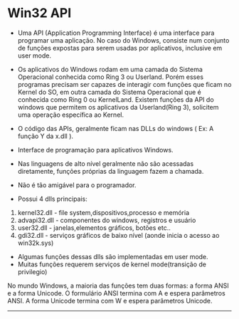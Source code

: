 Win32 API
===========


- Uma API (Application Programming Interface) é uma interface para programar uma aplicação. No caso do Windows, consiste num conjunto de funções expostas para serem usadas por aplicativos, inclusive em user mode.

- Os aplicativos do Windows rodam em uma camada do Sistema Operacional conhecida como Ring 3 ou Userland. Porém esses programas precisam ser capazes de interagir com funções que ficam no Kernel do SO, em outra camada do Sistema Operacional que é conhecida como Ring 0 ou KernelLand. Existem funções da API do windows que permitem os aplicativos da Userland(Ring 3), solicitem uma operação específica ao Kernel.

- O código das APIs, geralmente ficam nas DLLs do windows ( Ex: A função Y da x.dll ).


- Interface de programação para aplicativos Windows.
- Nas linguagens de alto nível geralmente não são acessadas diretamente, funções próprias da linguagem fazem a chamada.
- Não é tão amigável para o programador.
- Possui 4 dlls principais:

1. kernel32.dll - file system,dispositivos,processo e memória
2. advapi32.dll - componentes do windows, registros e usuário
3. user32.dll   - janelas,elementos gráficos, botões etc..
4. gdi32.dll    - serviços gráficos de baixo nível (aonde inicia o acesso ao win32k.sys)


- Algumas funções dessas dlls são implementadas em user mode.
- Muitas funções requerem serviços de kernel mode(transição de privilegio)

No mundo Windows, a maioria das funções tem duas formas: a forma ANSI e a forma Unicode. O formulário ANSI termina com A e espera parâmetros ANSI. A forma Unicode termina com W e espera parâmetros Unicode. 

---
